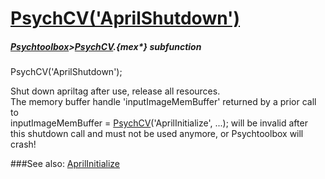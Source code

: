 # [PsychCV('AprilShutdown')](PsychCV-AprilShutdown) 
##### [Psychtoolbox](Psychtoolbox)>[PsychCV](PsychCV).{mex*} subfunction

PsychCV('AprilShutdown');

Shut down apriltag after use, release all resources.  
The memory buffer handle 'inputImageMemBuffer' returned by a prior call to  
inputImageMemBuffer = [PsychCV](PsychCV)('AprilInitialize', ...); will be invalid after  
this shutdown call and must not be used anymore, or Psychtoolbox will crash!  
  


###See also:
[AprilInitialize](PsychCV-AprilInitialize)
